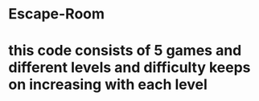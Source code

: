 # Escape-Room
# this code consists of 5 games and different levels and difficulty keeps on increasing with each level

